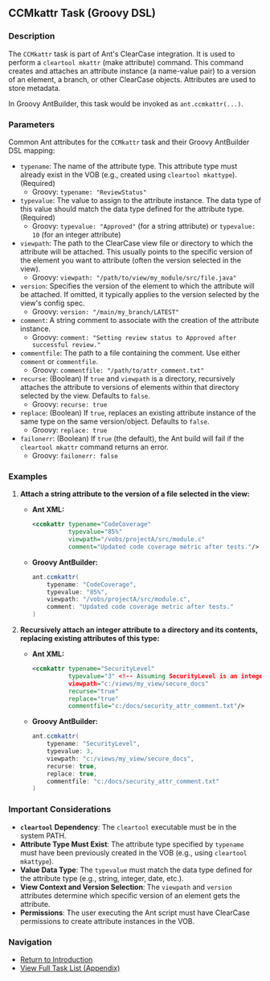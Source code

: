 ## CCMkattr Task (Groovy DSL)

### Description

The `CCMkattr` task is part of Ant's ClearCase integration. It is used to perform a `cleartool mkattr` (make attribute) command. This command creates and attaches an attribute instance (a name-value pair) to a version of an element, a branch, or other ClearCase objects. Attributes are used to store metadata.

In Groovy AntBuilder, this task would be invoked as `ant.ccmkattr(...)`.

### Parameters

Common Ant attributes for the `CCMkattr` task and their Groovy AntBuilder DSL mapping:

*   `typename`: The name of the attribute type. This attribute type must already exist in the VOB (e.g., created using `cleartool mkattype`). (Required)
    *   Groovy: `typename: "ReviewStatus"`
*   `typevalue`: The value to assign to the attribute instance. The data type of this value should match the data type defined for the attribute type. (Required)
    *   Groovy: `typevalue: "Approved"` (for a string attribute) or `typevalue: 10` (for an integer attribute)
*   `viewpath`: The path to the ClearCase view file or directory to which the attribute will be attached. This usually points to the specific version of the element you want to attribute (often the version selected in the view).
    *   Groovy: `viewpath: "/path/to/view/my_module/src/file.java"`
*   `version`: Specifies the version of the element to which the attribute will be attached. If omitted, it typically applies to the version selected by the view's config spec.
    *   Groovy: `version: "/main/my_branch/LATEST"`
*   `comment`: A string comment to associate with the creation of the attribute instance.
    *   Groovy: `comment: "Setting review status to Approved after successful review."`
*   `commentfile`: The path to a file containing the comment. Use either `comment` or `commentfile`.
    *   Groovy: `commentfile: "/path/to/attr_comment.txt"`
*   `recurse`: (Boolean) If `true` and `viewpath` is a directory, recursively attaches the attribute to versions of elements within that directory selected by the view. Defaults to `false`.
    *   Groovy: `recurse: true`
*   `replace`: (Boolean) If `true`, replaces an existing attribute instance of the same type on the same version/object. Defaults to `false`.
    *   Groovy: `replace: true`
*   `failonerr`: (Boolean) If `true` (the default), the Ant build will fail if the `cleartool mkattr` command returns an error.
    *   Groovy: `failonerr: false`

### Examples

1.  **Attach a string attribute to the version of a file selected in the view:**

    *   **Ant XML:**
        ```xml
        <ccmkattr typename="CodeCoverage"
                  typevalue="85%"
                  viewpath="/vobs/projectA/src/module.c"
                  comment="Updated code coverage metric after tests."/>
        ```
    *   **Groovy AntBuilder:**
        ```groovy
        ant.ccmkattr(
            typename: "CodeCoverage",
            typevalue: "85%",
            viewpath: "/vobs/projectA/src/module.c",
            comment: "Updated code coverage metric after tests."
        )
        ```

2.  **Recursively attach an integer attribute to a directory and its contents, replacing existing attributes of this type:**

    *   **Ant XML:**
        ```xml
        <ccmkattr typename="SecurityLevel"
                  typevalue="3" <!-- Assuming SecurityLevel is an integer attribute type -->
                  viewpath="c:/views/my_view/secure_docs"
                  recurse="true"
                  replace="true"
                  commentfile="c:/docs/security_attr_comment.txt"/>
        ```
    *   **Groovy AntBuilder:**
        ```groovy
        ant.ccmkattr(
            typename: "SecurityLevel",
            typevalue: 3,
            viewpath: "c:/views/my_view/secure_docs",
            recurse: true,
            replace: true,
            commentfile: "c:/docs/security_attr_comment.txt"
        )
        ```

### Important Considerations

*   **`cleartool` Dependency**: The `cleartool` executable must be in the system PATH.
*   **Attribute Type Must Exist**: The attribute type specified by `typename` must have been previously created in the VOB (e.g., using `cleartool mkattype`).
*   **Value Data Type**: The `typevalue` must match the data type defined for the attribute type (e.g., string, integer, date, etc.).
*   **View Context and Version Selection**: The `viewpath` and `version` attributes determine which specific version of an element gets the attribute.
*   **Permissions**: The user executing the Ant script must have ClearCase permissions to create attribute instances in the VOB.

### Navigation

*   [Return to Introduction](00-Introduction_Groovy_Ant_Manual.md)
*   [View Full Task List (Appendix)](Appendix_A_Ant_XML_to_Groovy_Mapping.md)
